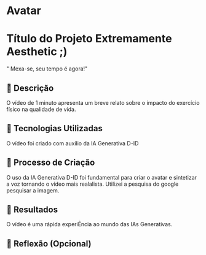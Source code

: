 # Avatar

# Título do Projeto Extremamente Aesthetic ;)

" Mexa-se, seu tempo é agora!"

## 📒 Descrição

O vídeo de 1 minuto apresenta um breve relato sobre o impacto do exercício físico na qualidade de vida.

## 🤖 Tecnologias Utilizadas

O vídeo foi criado com auxílio da IA Generativa D-ID

## 🧐 Processo de Criação

O uso da IA Generativa D-ID foi fundamental para criar o avatar e sintetizar a voz tornando o vídeo mais realalista.
Utilizei a pesquisa do google pesquisar a imagem.

## 🚀 Resultados
O vídeo é uma rápida experiÊncia ao mundo das IAs Generativas.

## 💭 Reflexão (Opcional)
